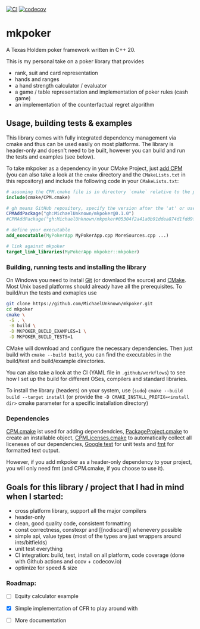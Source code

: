 [![CI](https://github.com/MichaelUnknown/mkpoker/workflows/CI/badge.svg)](https://github.com/MichaelUnknown/mkpoker/actions)
[![codecov](https://codecov.io/gh/MichaelUnknown/mkpoker/branch/main/graph/badge.svg)](https://codecov.io/gh/MichaelUnknown/mkpoker)

# mkpoker
A Texas Holdem poker framework written in C++ 20.

This is my personal take on a poker library that provides
* rank, suit and card representation
* hands and ranges
* a hand strength calculator / evaluator
* a game / table representation and implementation of poker rules (cash game)
* an implementation of the counterfactual regret algorithm

## Usage, building tests & examples

This library comes with fully integrated dependency management via cmake and thus can be used easily on most platforms.
The library is header-only and doesn't need to be built, however you can build and run the tests and examples (see below).

To take mkpoker as a dependency in your CMake Project, just [add CPM](https://github.com/TheLartians/CPM.cmake#adding-cpm) (you can also take
a look at the `cmake` directory and the `CMakeLists.txt` in this repository) and include the following code in your `CMakeLists.txt`:
```cmake
# assuming the CPM.cmake file is in directory `cmake` relative to the project root
include(cmake/CPM.cmake)

# gh means GitHub repository, specify the version after the 'at' or use a hashtag for a specific commit
CPMAddPackage("gh:MichaelUnknown/mkpoker@0.1.0")
#CPMAddPackage("gh:MichaelUnknown/mkpoker#05304f2a41a0b91ddea874d1fdd9f2ea9722423d")

# define your executable
add_executable(MyPokerApp MyPokerApp.cpp MoreSources.cpp ...)

# link against mkpoker
target_link_libraries(MyPokerApp mkpoker::mkpoker)
```


### Building, running tests and installing the library
On Windows you need to install [Git](https://git-scm.com/) (or downlaod the source) and [CMake](https://cmake.org/). Most Unix based platforms should already have all the prerequisites.
To build/run the tests and exmaples use
```bash
git clone https://github.com/MichaelUnknown/mkpoker.git
cd mkpoker
cmake \
 -S . \
 -B build \
 -D MKPOKER_BUILD_EXAMPLES=1 \
 -D MKPOKER_BUILD_TESTS=1
 ```
CMake will download and configure the necessary dependencies.
Then just build with `cmake --build build`, you can find the executables in the build/test and build/example directories.

You can also take a look at the CI (YAML file in `.github/workflows`) to see how I set up the build for different OSes, compilers and standard libraries.

To install the library (headers) on your system, use (`sudo`) `cmake --build build --target install` (or provide the `-D CMAKE_INSTALL_PREFIX=<install dir>` cmake parameter for a specific installation directory)


### Dependencies

[CPM.cmake](https://github.com/TheLartians/CPM.cmake) ist used for adding dependendcies, [PackageProject.cmake](https://github.com/TheLartians/PackageProject.cmake)
to create an installable object, [CPMLicenses.cmake](https://github.com/cpm-cmake/CPMLicenses.cmake) to automatically collect all liceneses of our dependencies,
[Google test](https://github.com/google/googletest) for unit tests and [fmt](https://github.com/fmtlib/fmt) for formatted text output.

However, if you add mkpoker as a header-only dependency to your project, you will only need fmt (and CPM.cmake, if you choose to use it).


## Goals for this library / project that I had in mind when I started:

* cross platform library, support all the major compilers
* header-only
* clean, good quality code, consistent formatting
* const correctness, constexpr and  [[nodiscard]] whenevery possible
* simple api, value types (most of the types are just wrappers around ints/bitfields)
* unit test everything
* CI integration: build, test, install on all platform, code coverage (done with Github actions and ccov + codecov.io)
* optimize for speed & size

### Roadmap:

- [ ] Equity calculator example
- [x] Simple implementation of CFR to play around with
- [ ] More documentation

